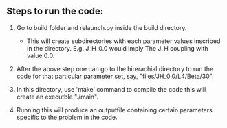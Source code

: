 


Steps to run the code:
----------------------

1) Go to build folder and relaunch.py inside the build directory. 
   * This will create subdirectories with each parameter values inscribed in the directory. E.g. J_H_0.0 would imply The J_H coupling with value 0.0.
   
2) After the above step one can go to the hirerachial directory to run the code for that particular parameter set, say,  "files/JH_0.0/L4/Beta/30".

3) In this directory, use 'make' command to compile the code this will create an executble "./main".

4) Running this will produce an outputfile containing certain parameters specific to the problem in the code.   
   
    
